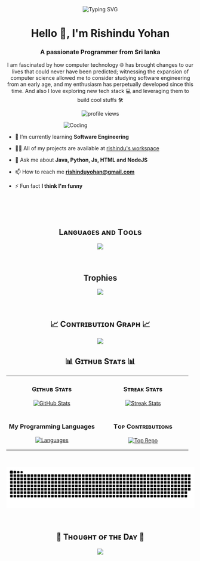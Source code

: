 <div align="center">
  <img src="https://readme-typing-svg.herokuapp.com?font=Fira+Code&size=30&duration=3000&pause=1000&color=00D4FF&center=true&vCenter=true&width=600&lines=Fullstack+Developer+%F0%9F%92%BB;Code+Enthusiast+%E2%9A%A1;Always+Learning+%F0%9F%8C%B1" alt="Typing SVG" />
</div>

<h1 align="center">Hello 👋, I'm Rishindu Yohan</h1>
<h3 align="center">A passionate Programmer from Sri lanka</h3>
<p align="center">I am fascinated by how computer technology 🌐 has brought changes to our lives that could never have been predicted; witnessing the expansion of computer science allowed me to consider studying software engineering from an early age, and my enthusiasm has perpetually developed since this time. And also I love exploring new tech stack 💻 and leveraging them to build cool stuffs 🛠️</p>
<p align="center"> 
 <img src="https://komarev.com/ghpvc/?username=rishinduyohan&label=Profile%20views&color=0e75b6&style=flat" alt="profile views" /> 
</p>
<img align="right" alt="Coding" width="350" src="https://i.pinimg.com/originals/86/0a/45/860a4575d87bebaa1b1a18490f3e96ef.gif">
<br>

- 🌱 I’m currently learning **Software Engineering**

- 👨‍💻 All of my projects are available at [rishindu's workspace](https://github.com/rishinduyohan?tab=repositories)

- 💬 Ask me about **Java, Python, Js, HTML and NodeJS**

- 📫 How to reach me **rishinduyohan@gmail.com**

- ⚡ Fun fact **I think I'm funny**

<br><br><br>

<!--Languages and Tools Section-->       
<h2 align="center">Lᴀɴɢᴜᴀɢᴇs ᴀɴᴅ Tᴏᴏʟs</h2> 
<p align="center">
<img width="500px"  src="https://skillicons.dev/icons?i=py,java,js,html,css,react,nodejs,mongo,postman,git,figma,vscode,docker,aws,supabase,linux&perline=8"  />
</p>
<br />

<h2 align="center">Trophies</h2> 
<p align="center">
<img src="https://github-profile-trophy.vercel.app/?username=rishinduyohan&theme=juicyfresh&no-bg=true" />
</p>
<br />

<!--Contribution Graph-->
<h2 align="center">📈 Cᴏɴᴛʀɪʙᴜᴛɪᴏɴ Gʀᴀᴘʜ 📈</h2>
<div align="center">
    <img src="https://github-readme-activity-graph.vercel.app/graph?username=rishinduyohan&bg_color=011627&color=79d3c3&line=c792ea&point=ffeb95&area=true&hide_border=false" border-radius="15">
</div>
<!--Github stats Table--> 
<h2 align="center">📊 Gɪᴛʜᴜʙ Sᴛᴀᴛs 📊</h2>

<table width="100%">
  <tr>
    <td width="50%">
      <h3 align="center"><strong>Gɪᴛʜᴜʙ Sᴛᴀᴛs</strong></h3>
      <p align="center">
        <a href="https://github.com/rishinduyohan">
          <img align="center" src="https://github-readme-stats.vercel.app/api?username=rishinduyohan&count_private=true&show_icons=true&theme=nightowl" alt="GitHub Stats" />
        </a>
      </p>
    </td>
    <td width="50%">
      <h3 align="center"><strong>Sᴛʀᴇᴀᴋ Sᴛᴀᴛs</strong></h3>
      <p align="center">
        <a href="https://github.com/rishinduyohan">
          <img align="center" src="https://streak-stats.demolab.com?user=rishinduyohan&theme=nightowl" alt="Streak Stats" />
        </a>
      </p>
    </td>
  </tr>
  <tr>
    <td width="50%">
      <h3 align="center"><strong>My Programming Languages</strong></h3>
      <p align="center">
        <a href="https://github.com/rishinduyohan">
         <img align="center" src="https://github-readme-stats.vercel.app/api/top-langs/?username=rishinduyohan&count_private=true&show_icons=true&theme=nightowl" alt="Languages"/>
        </a>
      </p>
    </td>
    <td width="50%">
      <h3 align="center"><strong>Tᴏᴘ Cᴏɴᴛʀɪʙᴜᴛɪᴏɴs</strong></h3>
      <p align="center">
        <a href="https://github.com/rishinduyohan">
          <img align="center" src="https://github-contributor-stats.vercel.app/api?username=rishinduyohan&limit=3&theme=nightowl&show_owner=true&combine_all_yearly_contributions=true" alt="Top Repo" />
        </a>
      </p>
    </td>
  </tr>
</table>
<br />
<p align="center">
  <img  src="https://raw.githubusercontent.com/Elanza-48/Elanza-48/main/resources/img/github-contribution-grid-snake.svg"
    alt="example" />
</p>
<br>
<!--Dynamic Quote card updated at 12 PM--> 
<h2 align="center">🌟 Tʜᴏᴜɢʜᴛ ᴏғ ᴛʜᴇ Dᴀʏ 🌟</h2>

<!--STARTS_HERE_QUOTE_CARD-->
<p align="center">
    <img src="https://readme-daily-quotes.vercel.app/api?author=Rishindu&quote=Music%20is%20like%20creating%20an%20emotional%20painting.%20The%20sounds%20are%20the%20colors.&theme=dark&bg_color=011627&author_color=ffeb95">
</p>
<!--ENDS_HERE_QUOTE_CARD-->
